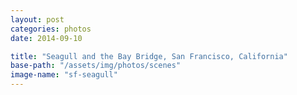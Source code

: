 ```yaml
---
layout: post
categories: photos
date: 2014-09-10

title: "Seagull and the Bay Bridge, San Francisco, California"
base-path: "/assets/img/photos/scenes"
image-name: "sf-seagull"
---
```

